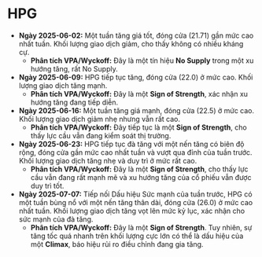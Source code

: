 # HPG

- **Ngày 2025-06-02:** Một tuần tăng giá tốt, đóng cửa (21.71) gần mức cao nhất tuần. Khối lượng giao dịch giảm, cho thấy không có nhiều kháng cự.
    - **Phân tích VPA/Wyckoff:** Đây là một tín hiệu **No Supply** trong một xu hướng tăng, rất No Supply.
- **Ngày 2025-06-09:** HPG tiếp tục tăng, đóng cửa (22.0) ở mức cao. Khối lượng giao dịch tăng mạnh.
    - **Phân tích VPA/Wyckoff:** Đây là một **Sign of Strength**, xác nhận xu hướng tăng đang tiếp diễn.
- **Ngày 2025-06-16:** Một tuần tăng giá mạnh, đóng cửa (22.5) ở mức cao. Khối lượng giao dịch giảm nhẹ nhưng vẫn rất cao.
    - **Phân tích VPA/Wyckoff:** Đây tiếp tục là một **Sign of Strength**, cho thấy lực cầu vẫn đang kiểm soát thị trường.
- **Ngày 2025-06-23:** HPG tiếp tục đà tăng với một nến tăng có biên độ rộng, đóng cửa gần mức cao nhất tuần và vượt qua đỉnh của tuần trước. Khối lượng giao dịch tăng nhẹ và duy trì ở mức rất cao.
    - **Phân tích VPA/Wyckoff:** Đây là một **Sign of Strength**, cho thấy lực cầu vẫn đang rất mạnh mẽ và xu hướng tăng của cổ phiếu vẫn được duy trì tốt.
- **Ngày 2025-07-07:** Tiếp nối Dấu hiệu Sức mạnh của tuần trước, HPG có một tuần bùng nổ với một nến tăng thân dài, đóng cửa (26.0) ở mức cao nhất tuần. Khối lượng giao dịch tăng vọt lên mức kỷ lục, xác nhận cho sức mạnh của đà tăng.
    - **Phân tích VPA/Wyckoff:** Đây là một **Sign of Strength**. Tuy nhiên, sự tăng tốc quá nhanh trên khối lượng cực lớn có thể là dấu hiệu của một **Climax**, báo hiệu rủi ro điều chỉnh đang gia tăng.


